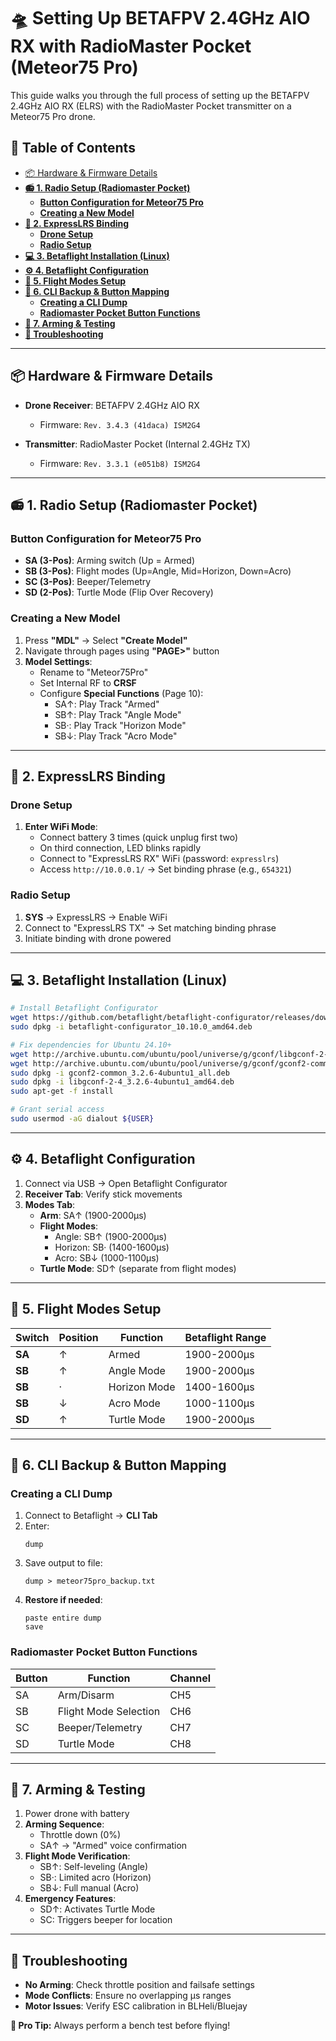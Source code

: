 <!-- omit in toc -->
# 🛸 Setting Up BETAFPV 2.4GHz AIO RX with RadioMaster Pocket (Meteor75 Pro)

This guide walks you through the full process of setting up the BETAFPV 2.4GHz AIO RX (ELRS) with the RadioMaster Pocket transmitter on a Meteor75 Pro drone.

<!-- omit in toc -->
## **📌 Table of Contents**  
- [📦 Hardware \& Firmware Details](#-hardware--firmware-details)
- [**📻 1. Radio Setup (Radiomaster Pocket)**](#-1-radio-setup-radiomaster-pocket)
  - [**Button Configuration for Meteor75 Pro**](#button-configuration-for-meteor75-pro)
  - [**Creating a New Model**](#creating-a-new-model)
- [**📡 2. ExpressLRS Binding**](#-2-expresslrs-binding)
  - [**Drone Setup**](#drone-setup)
  - [**Radio Setup**](#radio-setup)
- [**💻 3. Betaflight Installation (Linux)**](#-3-betaflight-installation-linux)
- [**⚙️ 4. Betaflight Configuration**](#️-4-betaflight-configuration)
- [**🔄 5. Flight Modes Setup**](#-5-flight-modes-setup)
- [**💾 6. CLI Backup \& Button Mapping**](#-6-cli-backup--button-mapping)
  - [**Creating a CLI Dump**](#creating-a-cli-dump)
  - [**Radiomaster Pocket Button Functions**](#radiomaster-pocket-button-functions)
- [**🚁 7. Arming \& Testing**](#-7-arming--testing)
- [**🔧 Troubleshooting**](#-troubleshooting)

---

## 📦 Hardware & Firmware Details

* **Drone Receiver**: BETAFPV 2.4GHz AIO RX

  * Firmware: `Rev. 3.4.3 (41daca) ISM2G4`

* **Transmitter**: RadioMaster Pocket (Internal 2.4GHz TX)

  * Firmware: `Rev. 3.3.1 (e051b8) ISM2G4`

---

## **📻 1. Radio Setup (Radiomaster Pocket)**  
### **Button Configuration for Meteor75 Pro**
- **SA (3-Pos)**: Arming switch (Up = Armed)
- **SB (3-Pos)**: Flight modes (Up=Angle, Mid=Horizon, Down=Acro)
- **SC (3-Pos)**: Beeper/Telemetry
- **SD (2-Pos)**: Turtle Mode (Flip Over Recovery)

### **Creating a New Model**
1. Press **"MDL"** → Select **"Create Model"**
2. Navigate through pages using **"PAGE>"** button
3. **Model Settings**:
   - Rename to "Meteor75Pro"
   - Set Internal RF to **CRSF**
   - Configure **Special Functions** (Page 10):
     - SA↑: Play Track "Armed"
     - SB↑: Play Track "Angle Mode"
     - SB·: Play Track "Horizon Mode"
     - SB↓: Play Track "Acro Mode"

---

## **📡 2. ExpressLRS Binding**  
### **Drone Setup**
1. **Enter WiFi Mode**:
   - Connect battery 3 times (quick unplug first two)
   - On third connection, LED blinks rapidly
   - Connect to "ExpressLRS RX" WiFi (password: `expresslrs`)
   - Access `http://10.0.0.1/` → Set binding phrase (e.g., `654321`)

### **Radio Setup**
1. **SYS** → ExpressLRS → Enable WiFi
2. Connect to "ExpressLRS TX" → Set matching binding phrase
3. Initiate binding with drone powered

---

## **💻 3. Betaflight Installation (Linux)**  
```sh
# Install Betaflight Configurator
wget https://github.com/betaflight/betaflight-configurator/releases/download/10.10.0/betaflight-configurator_10.10.0_amd64.deb
sudo dpkg -i betaflight-configurator_10.10.0_amd64.deb

# Fix dependencies for Ubuntu 24.10+
wget http://archive.ubuntu.com/ubuntu/pool/universe/g/gconf/libgconf-2-4_3.2.6-4ubuntu1_amd64.deb
wget http://archive.ubuntu.com/ubuntu/pool/universe/g/gconf/gconf2-common_3.2.6-4ubuntu1_all.deb
sudo dpkg -i gconf2-common_3.2.6-4ubuntu1_all.deb
sudo dpkg -i libgconf-2-4_3.2.6-4ubuntu1_amd64.deb
sudo apt-get -f install

# Grant serial access
sudo usermod -aG dialout ${USER}
```

---

## **⚙️ 4. Betaflight Configuration**  
1. Connect via USB → Open Betaflight Configurator
2. **Receiver Tab**: Verify stick movements
3. **Modes Tab**:
   - **Arm**: SA↑ (1900-2000µs)
   - **Flight Modes**:
     - Angle: SB↑ (1900-2000µs)
     - Horizon: SB· (1400-1600µs)
     - Acro: SB↓ (1000-1100µs)
   - **Turtle Mode**: SD↑ (separate from flight modes)

---

## **🔄 5. Flight Modes Setup**  
| **Switch** | **Position** | **Function** | **Betaflight Range** |
|------------|--------------|--------------|----------------------|
| **SA**     | ↑            | Armed        | 1900-2000µs          |
| **SB**     | ↑            | Angle Mode   | 1900-2000µs          |
| **SB**     | ·            | Horizon Mode | 1400-1600µs          |
| **SB**     | ↓            | Acro Mode    | 1000-1100µs          |
| **SD**     | ↑            | Turtle Mode  | 1900-2000µs          |

---

## **💾 6. CLI Backup & Button Mapping**  
### **Creating a CLI Dump**
1. Connect to Betaflight → **CLI Tab**
2. Enter:
   ```
   dump
   ```
3. Save output to file:
   ```
   dump > meteor75pro_backup.txt
   ```
4. **Restore if needed**:
   ```
   paste entire dump
   save
   ```

### **Radiomaster Pocket Button Functions**
| **Button** | **Function**          | **Channel** |
|------------|-----------------------|-------------|
| SA         | Arm/Disarm            | CH5         |
| SB         | Flight Mode Selection | CH6         |
| SC         | Beeper/Telemetry      | CH7         |
| SD         | Turtle Mode           | CH8         |

---

## **🚁 7. Arming & Testing**  
1. Power drone with battery
2. **Arming Sequence**:
   - Throttle down (0%)
   - SA↑ → "Armed" voice confirmation
3. **Flight Mode Verification**:
   - SB↑: Self-leveling (Angle)
   - SB·: Limited acro (Horizon)
   - SB↓: Full manual (Acro)
4. **Emergency Features**:
   - SD↑: Activates Turtle Mode
   - SC: Triggers beeper for location

---

## **🔧 Troubleshooting**  
- **No Arming**: Check throttle position and failsafe settings
- **Mode Conflicts**: Ensure no overlapping µs ranges
- **Motor Issues**: Verify ESC calibration in BLHeli/Bluejay

**📢 Pro Tip:** Always perform a bench test before flying!